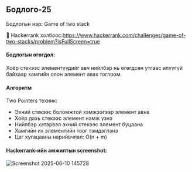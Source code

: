 ## Бодлого-25
Бодлогын нэр: Game of two stack

🔗 Hackerrank холбоос:https://www.hackerrank.com/challenges/game-of-two-stacks/problem?isFullScreen=true

#### Бодлогын өгөгдөл:
Хоёр стекээс элементүүдийг авч нийлбэр нь өгөгдсөн утгаас илүүгүй байхаар хамгийн олон элемент авах тоглоом.

#### Алгоритм
Two Pointers техник:
- Эхний стекээс боломжтой хэмжээгээр элемент авна
- Хоёр дахь стекээс элемент нэмж үзнэ
- Нийлбэр хэтэрвэл эхний стекээс элемент буцаана
- Хамгийн их элементийн тоог тэмдэглэнэ
- Цаг хугацааны нарийвчлал: O(n + m)

#### Hackerrank-ийн амжилтын screenshot:
![Screenshot 2025-06-10 145728](https://github.com/user-attachments/assets/6c091a4f-ac14-4c11-b6d4-450cb0d02d2d)
